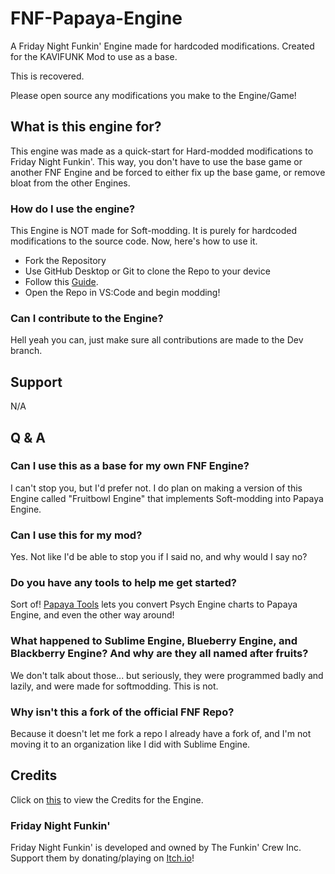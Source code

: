 # FNF-Papaya-Engine
A Friday Night Funkin' Engine made for hardcoded modifications. Created for the KAVIFUNK Mod to use as a base.

This is recovered.

Please open source any modifications you make to the Engine/Game!

## What is this engine for?
This engine was made as a quick-start for Hard-modded modifications to Friday Night Funkin'. This way, you don't have to use the base game or another FNF Engine and be forced
to either fix up the base game, or remove bloat from the other Engines.

### How do I use the engine?
This Engine is NOT made for Soft-modding. It is purely for hardcoded modifications to the source code. Now, here's how to use it.

- Fork the Repository
- Use GitHub Desktop or Git to clone the Repo to your device
- Follow this [Guide](build.md).
- Open the Repo in VS:Code and begin modding!

### Can I contribute to the Engine?
Hell yeah you can, just make sure all contributions are made to the Dev branch.

## Support
N/A

## Q & A
### Can I use this as a base for my own FNF Engine?
I can't stop you, but I'd prefer not. I do plan on making a version of this Engine called "Fruitbowl Engine" that implements Soft-modding into Papaya Engine.
### Can I use this for my mod?
Yes. Not like I'd be able to stop you if I said no, and why would I say no?
### Do you have any tools to help me get started?
Sort of! [Papaya Tools](https://github.com/SpunBlue/Papaya-Tools) lets you convert Psych Engine charts to Papaya Engine, and even the other way around!
### What happened to Sublime Engine, Blueberry Engine, and Blackberry Engine? And why are they all named after fruits?
We don't talk about those... but seriously, they were programmed badly and lazily, and were made for softmodding. This is not.
### Why isn't this a fork of the official FNF Repo?
Because it doesn't let me fork a repo I already have a fork of, and I'm not moving it to an organization like I did with Sublime Engine.

## Credits
Click on [this](credits.md) to view the Credits for the Engine.

### Friday Night Funkin'
Friday Night Funkin' is developed and owned by The Funkin' Crew Inc. Support them by donating/playing on [Itch.io](https://ninja-muffin24.itch.io/funkin)!
